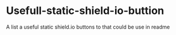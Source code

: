 # Usefull-static-shield-io-buttion
A list a useful static shield.io buttons to that could be use in readme
